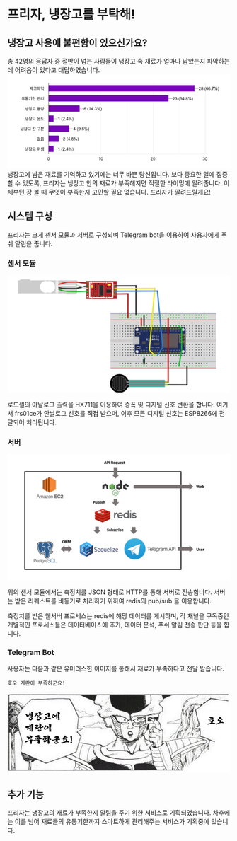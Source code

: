 # 프리자, 냉장고를 부탁해!

## 냉장고 사용에 불편함이 있으신가요?
총 42명의 응답자 중 절반이 넘는 사람들이 냉장고 속 재료가 얼마나 남았는지 파악하는데 어려움이 있다고 대답하였습니다. 
<img src='images/survey.png'>  
냉장고에 남은 재료를 기억하고 있기에는 너무 바쁜 당신입니다. 보다 중요한 일에 집중할 수 있도록, 프리자는 냉장고 안의 재료가 부족해지면 적절한 타이밍에 알려줍니다. 이제부턴 장 볼 때 무엇이 부족한지 고민할 필요 없습니다. 프리자가 알려드릴게요!

## 시스템 구성
프리자는 크게 센서 모듈과 서버로 구성되며 Telegram bot을 이용하여 사용자에게 푸쉬 알림을 줍니다.  

### 센서 모듈  
<img src='images/freeza-hw.png'>

로드셀의 아날로그 출력을 HX711을 이용하여 증폭 및 디지털 신호 변환을 합니다. 여기서 frs01ce가 안날로그 신호를 직접 받으며, 이후 모든 디지털 신호는 ESP8266에 전달되어 처리됩니다.  

### 서버
<img src='images/freeza-server.png'>

위의 센서 모듈에서는 측정치를 JSON 형태로 HTTP를 통해 서버로 전송합니다. 서버는 받은 리퀘스트를 비동기로 처리하기 위하여 redis의 pub/sub 을 이용합니다.

측정치를 받은 웹서버 프로세스는 redis에 해당 데이터를 게시하며, 각 채널을 구독중인 개별적인 프로세스들은 데이터베이스에 추가, 데이터 분석, 푸쉬 알림 전송 판단 등을 합니다.  

### Telegram Bot
사용자는 다음과 같은 유머러스한 이미지를 통해서 재료가 부족하다고 전달 받습니다.  

 `호오 계란이 부족하군요!`  

<img src='images/freeza_alarm.jpeg'>

## 추가 기능
프리자는 냉장고의 재료가 부족한지 알림을 주기 위한 서비스로 기획되었습니다. 차후에는 이를 넘어 재료들의 유통기한까지 스마트하게 관리해주는 서비스가 기획중에 있습니다.